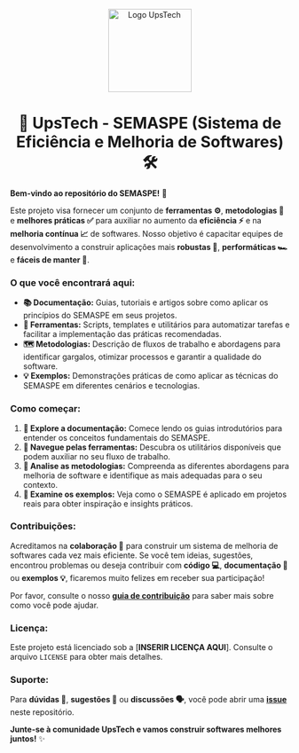 <p align="center">
  <img src="[INSERIR AQUI O LINK PARA O LOGO DA UPSTECH]" alt="Logo UpsTech" width="150">
</p>

<h1 align="center">🚀 UpsTech - SEMASPE (Sistema de Eficiência e Melhoria de Softwares) 🛠️</h1>

**Bem-vindo ao repositório do SEMASPE!** 👋

Este projeto visa fornecer um conjunto de **ferramentas ⚙️**, **metodologias 🧪** e **melhores práticas ✅** para auxiliar no aumento da **eficiência ⚡** e na **melhoria contínua 📈** de softwares. Nosso objetivo é capacitar equipes de desenvolvimento a construir aplicações mais **robustas 💪**, **performáticas 🏎️** e **fáceis de manter 🧹**.

### O que você encontrará aqui:

* **📚 Documentação:** Guias, tutoriais e artigos sobre como aplicar os princípios do SEMASPE em seus projetos.
* **🧰 Ferramentas:** Scripts, templates e utilitários para automatizar tarefas e facilitar a implementação das práticas recomendadas.
* **🗺️ Metodologias:** Descrição de fluxos de trabalho e abordagens para identificar gargalos, otimizar processos e garantir a qualidade do software.
* **💡 Exemplos:** Demonstrações práticas de como aplicar as técnicas do SEMASPE em diferentes cenários e tecnologias.

### Como começar:

1.  **📖 Explore a documentação:** Comece lendo os guias introdutórios para entender os conceitos fundamentais do SEMASPE.
2.  **🔩 Navegue pelas ferramentas:** Descubra os utilitários disponíveis que podem auxiliar no seu fluxo de trabalho.
3.  **📐 Analise as metodologias:** Compreenda as diferentes abordagens para melhoria de software e identifique as mais adequadas para o seu contexto.
4.  **📌 Examine os exemplos:** Veja como o SEMASPE é aplicado em projetos reais para obter inspiração e insights práticos.

### Contribuições:

Acreditamos na **colaboração 🤝** para construir um sistema de melhoria de softwares cada vez mais eficiente. Se você tem ideias, sugestões, encontrou problemas ou deseja contribuir com **código 💻**, **documentação 📝** ou **exemplos 💡**, ficaremos muito felizes em receber sua participação!

Por favor, consulte o nosso [**guia de contribuição**](CONTRIBUTING.md) para saber mais sobre como você pode ajudar.

### Licença:

Este projeto está licenciado sob a [**INSERIR LICENÇA AQUI**]. Consulte o arquivo `LICENSE` para obter mais detalhes.

### Suporte:

Para **dúvidas 🤔**, **sugestões 💬** ou **discussões 🗣️**, você pode abrir uma [**issue**](https://github.com/SEU_USUARIO/SEU_REPOSITORIO/issues) neste repositório.

**Junte-se à comunidade UpsTech e vamos construir softwares melhores juntos!** ✨